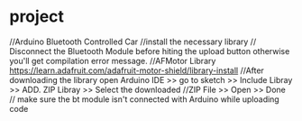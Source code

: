 # project
//Arduino Bluetooth Controlled Car
//install the necessary library
// Disconnect the Bluetooth Module before hiting the upload button otherwise you'll get compilation error message.
//AFMotor Library https://learn.adafruit.com/adafruit-motor-shield/library-install 
//After downloading the library open Arduino IDE >> go to sketch >> Include Libray >> ADD. ZIP Libray >> Select the downloaded 
//ZIP File >> Open  >> Done
// make sure the bt module isn't connected with Arduino while uploading code

